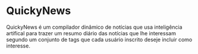 # QuickyNews
QuickyNews é um compilador dinâmico de notícias que usa inteligência artifical para trazer um resumo diário das notícias que lhe interessam segundo um conjunto de tags que cada usuário inscrito deseje incluir como interesse.
